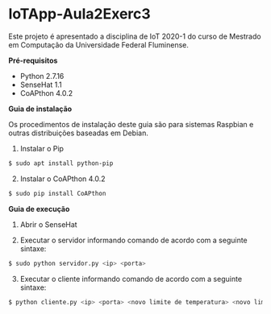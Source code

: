 # IoTApp-Aula2Exerc3

Este projeto é apresentado a disciplina de IoT 2020-1 do curso de Mestrado em Computação da Universidade Federal Fluminense.


__Pré-requisitos__

- Python 2.7.16
- SenseHat 1.1
- CoAPthon 4.0.2

__Guia de instalação__

Os procedimentos de instalação deste guia são para sistemas Raspbian e outras distribuições baseadas em Debian.

1. Instalar o Pip
```bash
$ sudo apt install python-pip
```

2. Instalar o CoAPthon 4.0.2
```bash
$ sudo pip install CoAPthon
```

__Guia de execução__

1. Abrir o SenseHat

2. Executar o servidor informando comando de acordo com a seguinte sintaxe:
```bash
$ sudo python servidor.py <ip> <porta>
```

3. Executar o cliente informando comando de acordo com a seguinte sintaxe:
```bash
$ python cliente.py <ip> <porta> <novo limite de temperatura> <novo limite de pressão>
```
